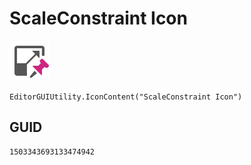 # ScaleConstraint Icon
![](/img/ScaleConstraint%20Icon.png)

``` CSharp
EditorGUIUtility.IconContent("ScaleConstraint Icon")
```
## GUID
```
1503343693133474942
```
